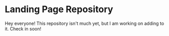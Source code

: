 # Landing Page Repository
Hey everyone! This repository isn't much yet, but I am working on adding to it. Check in soon!
